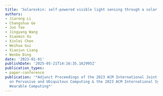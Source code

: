```yaml
---
title: 'Solareskin: self-powered visible light sensing through a solar cell e-skin'
authors:
- Jiarong Li
- Changshuo Ge
- Jun Tao
- Jingyang Wang
- Xiaomin Xu
- Xinlei Chen
- Weihua Gui
- Xiaojun Liang
- Wenbo Ding
date: '2023-01-01'
publishDate: '2025-05-21T14:16:35.162995Z'
publication_types:
- paper-conference
publication: '*Adjunct Proceedings of the 2023 ACM International Joint Conference
  on Pervasive and Ubiquitous Computing & the 2023 ACM International Symposium on
  Wearable Computing*'
---
```

